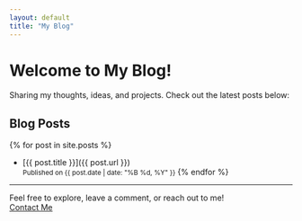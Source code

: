 ```yaml
---
layout: default
title: "My Blog"
---
```


# Welcome to My Blog!

Sharing my thoughts, ideas, and projects. Check out the latest posts below:

## Blog Posts

{% for post in site.posts %}
- [{{ post.title }}]({{ post.url }})  
  <small>Published on {{ post.date | date: "%B %d, %Y" }}</small>
{% endfor %}

---

Feel free to explore, leave a comment, or reach out to me!  
[Contact Me](contact.md)
